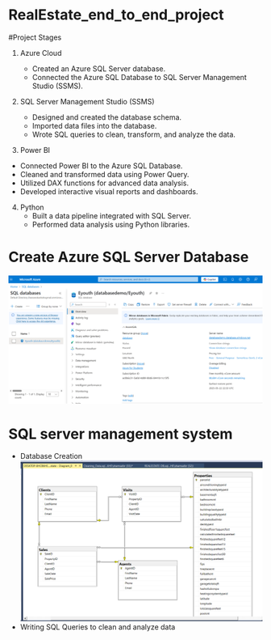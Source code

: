 # RealEstate_end_to_end_project

#Project Stages

1. Azure Cloud
   - Created an Azure SQL Server database.
   - Connected the Azure SQL Database to SQL Server Management Studio (SSMS).

2. SQL Server Management Studio (SSMS)
   - Designed and created the database schema.
   - Imported data files into the database.
   - Wrote SQL queries to clean, transform, and analyze the data.
3. Power BI
  - Connected Power BI to the Azure SQL Database.
  - Cleaned and transformed data using Power Query.
  - Utilized DAX functions for advanced data analysis.
  - Developed interactive visual reports and dashboards.
4. Python
   - Built a data pipeline integrated with SQL Server.
   - Performed data analysis using Python libraries.
# Create Azure SQL Server Database
  ![azure](https://github.com/Saragamil3/RealEstate_end_to_end_project/blob/main/Screenshot%202025-05-23%20161830.png)
# SQL server management system 
- Database Creation
  ![ERD](https://github.com/Saragamil3/RealEstate_end_to_end_project/blob/main/Screenshot%202025-05-26%20140043.png)
- Writing SQL Queries to clean and analyze data
